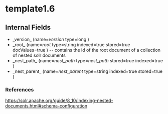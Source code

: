 # template1.6

## Internal Fields 
      
  
* \_version\_ (name=_version_ type=long )   
* \_root\_ (name=_root_ type=string indexed=true stored=true docValues=true )  --  contains the id of the root document of a collection of nested solr documents   
* \_nest\_path\_ (name=_nest_path_ type=_nest_path_ stored=true indexed=true )   
* \_nest\_parent\_ (name=_nest_parent_ type=string indexed=true stored=true ) 
  
### References
  
https://solr.apache.org/guide/8_10/indexing-nested-documents.html#schema-configuration 
